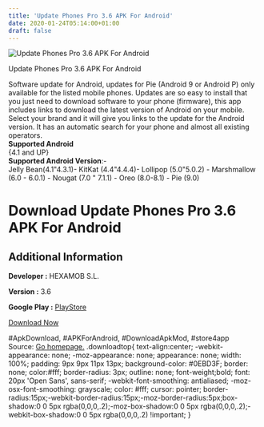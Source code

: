 ```yaml
---
title: 'Update Phones Pro 3.6 APK For Android'
date: 2020-01-24T05:14:00+01:00
draft: false
---
```


![Update Phones Pro 3.6 APK For Android](https://i1.wp.com/apkhome.net/wp-content/uploads/2020/01/Update-Phones-Pro-3.6.png "Update Phones Pro 3.6 APK For Android")

  

Update Phones Pro 3.6 APK For Android

Software update for Android, updates for Pie (Android 9 or Android P) only available for the listed mobile phones. Updates are so easy to install that you just need to download software to your phone (firmware), this app includes links to download the latest version of Android on your mobile. Select your brand and it will give you links to the update for the Android version. It has an automatic search for your phone and almost all existing operators.  
**Supported Android**  
{4.1 and UP}  
**Supported Android Version**:-  
Jelly Bean(4.1"4.3.1)- KitKat (4.4"4.4.4)- Lollipop (5.0"5.0.2) - Marshmallow (6.0 - 6.0.1) - Nougat (7.0 " 7.1.1) - Oreo (8.0-8.1) - Pie (9.0)

Download Update Phones Pro 3.6 APK For Android
==============================================

Additional Information
----------------------

**Developer :** HEXAMOB S.L.

**Version :** 3.6

**Google Play :** [PlayStore](https://play.google.com/store/apps/details?id=com.hexamob.allandroidupdates&hl=en)

  

[Download Now](https://store4app.co/post/update-phones-pro-3-6-apk-for-android_1579778648)

  
#ApkDownload, #APKForAndroid, #DownloadApkMod, #store4app  
Source: [Go homepage.](https://store4app.co/post/update-phones-pro-3-6-apk-for-android_1579778648) .downloadtop{ text-align:center; -webkit-appearance: none; -moz-appearance: none; appearance: none; width: 100%; padding: 9px 9px 11px 13px; background-color: #0EBD3F; border: none; color:#fff; border-radius: 3px; outline: none; font-weight;bold; font: 20px 'Open Sans', sans-serif; -webkit-font-smoothing: antialiased; -moz-osx-font-smoothing: grayscale; color: #fff; cursor: pointer; border-radius:15px;-webkit-border-radius:15px;-moz-border-radius:5px;box-shadow:0 0 5px rgba(0,0,0,.2);-moz-box-shadow:0 0 5px rgba(0,0,0,.2);-webkit-box-shadow:0 0 5px rgba(0,0,0,.2) !important; }
